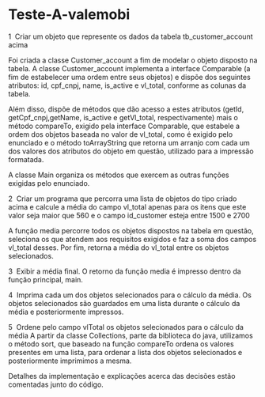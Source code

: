 # Teste-A-valemobi

1 ­ Criar um objeto que represente os dados da tabela tb_customer_account​ acima

Foi criada a classe Customer_account a fim de modelar o objeto disposto na tabela.
A classe Customer_account implementa a interface Comparable (a fim de estabelecer uma ordem entre seus objetos) e dispõe dos seguintes atributos:
id, cpf_cnpj, name, is_active e vl_total, conforme as colunas da tabela.

Além disso, dispõe de métodos que dão acesso a estes atributos (getId, getCpf_cnpj,getName, is_active e getVl_total, respectivamente) mais o método compareTo, exigido pela interface Comparable, que estabele a ordem dos objetos baseada no valor de vl_total, como é exigido pelo enunciado e o método toArrayString que retorna um arranjo com cada um dos valores dos atributos do objeto em questão, utilizado para a impressão formatada.

A classe Main organiza os métodos que exercem as outras funções exigidas pelo enunciado.

2 ­ Criar um programa que percorra uma lista de objetos do tipo criado acima e calcule a média do campo vl_total​ apenas para os itens que este valor seja maior que 560 e o campo id_customer​ esteja entre 1500 e 2700

A função media percorre todos os objetos dispostos na tabela em questão, seleciona os que atendem aos requisitos exigidos e faz a soma dos campos vl_total desses. Por fim, retorna a média do vl_total entre os objetos selecionados.

3 ­ Exibir a média final.
O retorno da função media é impresso dentro da função principal, main.

4 ­ Imprima cada um dos objetos selecionados para o cálculo da média.
Os objetos selecionados são guardados em uma lista durante o cálculo da média e posteriormente impressos. 

5 ­ Ordene pelo campo vlTotal os objetos selecionados para o cálculo da média
A partir da classe Collections, parte da biblioteca do java, utilizamos o método sort, que baseado na função compareTo ordena os valores presentes em uma lista, para ordenar a lista dos objetos selecionados e posteriormente imprimimos a mesma.

Detalhes da implementação e explicações acerca das decisões estão comentadas junto do código.